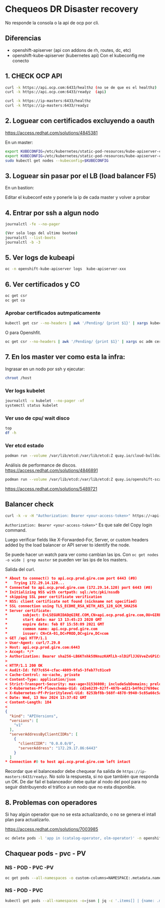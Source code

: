 # Chequeos DR Disaster recovery 
No responde la consola o la api de ocp por cli.

## Diferencias 
- openshift-apiserver (api con addons de rh, routes, dc, etc)
- openshift-kube-apiserver (kubernetes api) Con el kubeconfig me conecto 


## 1. CHECK OCP API
```sh
curl -k https://api.ocp.com:6433/healthz (no se de que es el healthz)
curl -k https://api.ocp.com:6433/readyz  (api)

curl -k https://ip-masters:6433/healthz
curl -k https://ip-masters:6433/readyz
```

## 2. Loguear con certificados excluyendo a oauth
https://access.redhat.com/solutions/4845381

En un master:
```sh
export KUBECONFIG=/etc/kubernetes/static-pod-resources/kube-apiserver-certs/secrets/node-kubeconfigs/localhost-recovery.kubeconfig
export KUBECONFIG=/etc/kubernetes/static-pod-resources/kube-apiserver-certs/secrets/node-kubeconfigs/localhost.kubeconfig
sudo kubectl get nodes --kubeconfig=$KUBECONFIG
```

## 3. Loguear sin pasar por el LB (load balancer F5)
En un bastion:

Editar el kubeconf este y ponerle la ip de cada master y volver a probar

## 4. Entrar por ssh a algun nodo
```sh
journalctl -fe --no-pager

(Ver solo logs del ultimo booteo)
journalctl --list-boots
journalctl -b -3
```

## 5. Ver logs de kubeapi
```sh
oc -n openshift-kube-apiserver logs  kube-apiserver-xxx
```
## 6. Ver certificados y CO
```sh
oc get csr
oc get co
```

### Aprobar certificados autmpaticamente
```sh
kubectl get csr --no-headers | awk '/Pending/ {print $1}' | xargs kubectl certificate approve
```
O para Openshfit.
```sh
oc get csr --no-headers | awk '/Pending/ {print $1}' | xargs oc adm certificate approve
```

## 7. En los master ver como esta la infra:

Ingrasar en un nodo por ssh y ejecutar:
```sh
chroot /host
```
### Ver logs kubelet
```sh
journalctl -u kubelet --no-pager -xf
systemctl status kubelet
```

### Ver uso de cpu/ wait disco
```sh
top
df -h
```

### Ver etcd estado
```sh
podman run --volume /var/lib/etcd:/var/lib/etcd:Z quay.io/cloud-bulldozer/etcd-perf
```

Análisis de performance de discos.
https://access.redhat.com/solutions/4846891
```sh
podman run --volume /var/lib/etcd:/var/lib/etcd:Z quay.io/openshift-scale/etcd-perf
```


https://access.redhat.com/solutions/5489721


## Balancer check

```sh
curl -k -v -H "Authorization: Bearer <your-access-token>" https://<api-server>:6443/api 
```

`Authorization: Bearer <your-access-token>"` Es que sale del Copy login command.

Luego verificar fields like X-Forwarded-For, Server, or custom headers added by the load balancer or API server to identify the node.

Se puede hacer un watch para ver como cambian las ips. Con `oc get nodes -o wide | grep master` se pueden ver las ips de los masters.

Salida del curl.
```json
* About to connect() to api.ocp.prod.gire.com port 6443 (#0)
*   Trying 172.29.14.120...
* Connected to api.ocp.prod.gire.com (172.29.14.120) port 6443 (#0)
* Initializing NSS with certpath: sql:/etc/pki/nssdb
* skipping SSL peer certificate verification
* NSS: client certificate not found (nickname not specified)
* SSL connection using TLS_ECDHE_RSA_WITH_AES_128_GCM_SHA256
* Server certificate:
*       subject: E=LSEGURIDAD@GIRE.COM,CN=api.ocp.prod.gire.com,OU=GIRE S.A.,O=GIRE S.A.,L=C.A.B.A.,ST=C.A.B.A.,C=AR
*       start date: mar 13 13:45:23 2020 GMT
*       expire date: feb 07 15:58:09 2021 GMT
*       common name: api.ocp.prod.gire.com
*       issuer: CN=CA-01,DC=PROD,DC=gire,DC=com
> GET /api HTTP/1.1
> User-Agent: curl/7.29.0
> Host: api.ocp.prod.gire.com:6443
> Accept: */*
> Authorization: Bearer sha256~LB6KTnhk58NnuzKAMlLh-nlDiFlJJGVveZvGPiCsvco
>
< HTTP/1.1 200 OK
< Audit-Id: fd77c654-cfac-4009-9fa5-3feb77c81ce9
< Cache-Control: no-cache, private
< Content-Type: application/json
< Strict-Transport-Security: max-age=31536000; includeSubDomains; preload
< X-Kubernetes-Pf-Flowschema-Uid: cd2e6239-827f-407b-ad21-b4f0c27690ec
< X-Kubernetes-Pf-Prioritylevel-Uid: 8253bf8b-568f-4878-9940-5c85a66c5a68
< Date: Wed, 13 Nov 2024 13:37:02 GMT
< Content-Length: 184
<
{
  "kind": "APIVersions",
  "versions": [
    "v1"
  ],
  "serverAddressByClientCIDRs": [
    {
      "clientCIDR": "0.0.0.0/0",
      "serverAddress": "172.29.17.86:6443"
    }
  ]
* Connection #0 to host api.ocp.prod.gire.com left intact
```

Recordar que el balanceador debe chequear ña salida de `https://ip-masters:6433/readyz`. No solo la respuesta, si no que también que responda un OK. De dar fail el balanceador debe quitar al nodo del pool para no seguir distribuyendo el tráfico a un nodo que no esta disponible.

## 8. Problemas con operadores
Si hay algún operador que no se esta actualizando, o no se genera el intall plan para actualizarlo.

https://access.redhat.com/solutions/7003985
```sh
oc delete pods -l 'app in (catalog-operator, olm-operator)' -n openshift-operator-lifecycle-manager
```


## Chaquear pods - pvc - PV

### NS - POD - PVC -PV
```sh
oc get pods --all-namespaces -o custom-columns=NAMESPACE:.metadata.namespace,POD:.metadata.name,PVC:.spec.volumes[*].persistentVolumeClaim.claimName --no-headers | grep -v "<none>" | while read namespace pod pvc; do pv=$(oc get pvc $pvc -n $namespace -o jsonpath='{.spec.volumeName}'); echo "$namespace  $pod  $pvc  $pv"; done
```

### NS - POD - PVC
```sh
kubectl get pods --all-namespaces -o=json | jq -c '.items[] | {name: .metadata.name, namespace: .metadata.namespace, claimName: .spec |  select( has ("volumes") ).volumes[] | select( has ("persistentVolumeClaim") ).persistentVolumeClaim.claimName }'
```